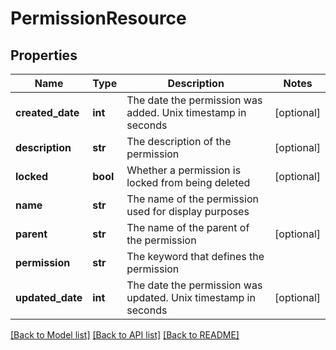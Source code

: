 # PermissionResource

## Properties
Name | Type | Description | Notes
------------ | ------------- | ------------- | -------------
**created_date** | **int** | The date the permission was added. Unix timestamp in seconds | [optional] 
**description** | **str** | The description of the permission | [optional] 
**locked** | **bool** | Whether a permission is locked from being deleted | [optional] 
**name** | **str** | The name of the permission used for display purposes | 
**parent** | **str** | The name of the parent of the permission | [optional] 
**permission** | **str** | The keyword that defines the permission | 
**updated_date** | **int** | The date the permission was updated. Unix timestamp in seconds | [optional] 

[[Back to Model list]](../README.md#documentation-for-models) [[Back to API list]](../README.md#documentation-for-api-endpoints) [[Back to README]](../README.md)


